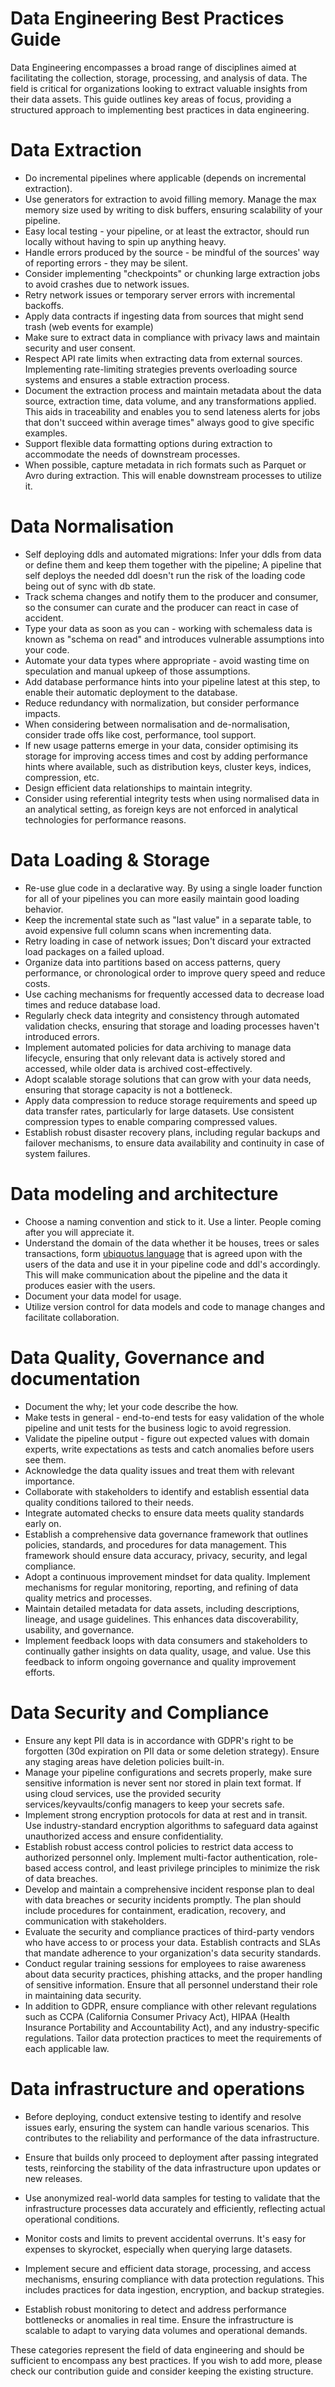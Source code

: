 # Data Engineering Best Practices Guide

Data Engineering encompasses a broad range of disciplines aimed at facilitating the collection, storage, processing, and analysis of data. The field is critical for organizations looking to extract valuable insights from their data assets. This guide outlines key areas of focus, providing a structured approach to implementing best practices in data engineering.


# Data Extraction
- Do incremental pipelines where applicable (depends on incremental extraction).
- Use generators for extraction to avoid filling memory. Manage the max memory size used by writing to disk buffers, ensuring scalability of your pipeline.
- Easy local testing - your pipeline, or at least the extractor, should run locally without having to spin up anything heavy.
- Handle errors produced by the source - be mindful of the sources' way of reporting errors - they may be silent.
- Consider implementing "checkpoints" or chunking large extraction jobs to avoid crashes due to network issues.
- Retry network issues or temporary server errors with incremental backoffs.
- Apply data contracts if ingesting data from sources that might send trash (web events for example)
- Make sure to extract data in compliance with privacy laws and maintain security and user consent.
- Respect API rate limits when extracting data from external sources. Implementing rate-limiting strategies prevents overloading source systems and ensures a stable extraction process.
- Document the extraction process and maintain metadata about the data source, extraction time, data volume, and any transformations applied. This aids in traceability and enables you to send lateness alerts for jobs that don't succeed within average times" always good to give specific examples.
- Support flexible data formatting options during extraction to accommodate the needs of downstream processes.
- When possible, capture metadata in rich formats such as Parquet or Avro during extraction. This will enable downstream processes to utilize it.

# Data Normalisation
- Self deploying ddls and automated migrations: Infer your ddls from data or define them and keep them together with the pipeline; A pipeline that self deploys the needed ddl doesn't run the risk of the loading code being out of sync with db state.
- Track schema changes and notify them to the producer and consumer, so the consumer can curate and the producer can react in case of accident.
- Type your data as soon as you can - working with schemaless data is known as "schema on read" and introduces vulnerable assumptions into your code.
- Automate your data types where appropriate - avoid wasting time on speculation and manual upkeep of those assumptions.
- Add database performance hints into your pipeline latest at this step, to enable their automatic deployment to the database.
- Reduce redundancy with normalization, but consider performance impacts.
- When considering between normalisation and de-normalisation, consider trade offs like cost, performance, tool support.
- If new usage patterns emerge in your data, consider optimising its storage for improving access times and cost by adding performance hints where available, such as distribution keys, cluster keys, indices, compression, etc.
- Design efficient data relationships to maintain integrity.
- Consider using referential integrity tests when using normalised data in an analytical setting, as foreign keys are not enforced in analytical technologies for performance reasons.



# Data Loading & Storage
- Re-use glue code in a declarative way. By using a single loader function for all of your pipelines you can more easily maintain good loading behavior.
- Keep the incremental state such as "last value" in a separate table, to avoid expensive full column scans when incrementing data.
- Retry loading in case of network issues; Don't discard your extracted load packages on a failed upload.
- Organize data into partitions based on access patterns, query performance, or chronological order to improve query speed and reduce costs.
- Use caching mechanisms for frequently accessed data to decrease load times and reduce database load.
- Regularly check data integrity and consistency through automated validation checks, ensuring that storage and loading processes haven't introduced errors.
- Implement automated policies for data archiving to manage data lifecycle, ensuring that only relevant data is actively stored and accessed, while older data is archived cost-effectively.
- Adopt scalable storage solutions that can grow with your data needs, ensuring that storage capacity is not a bottleneck.
- Apply data compression to reduce storage requirements and speed up data transfer rates, particularly for large datasets. Use consistent compression types to enable comparing compressed values.
- Establish robust disaster recovery plans, including regular backups and failover mechanisms, to ensure data availability and continuity in case of system failures.


# Data modeling and architecture
- Choose a naming convention and stick to it. Use a linter. People coming after you will appreciate it.
- Understand the domain of the data whether it be houses, trees or sales transactions, form [ubiquotus language](https://martinfowler.com/bliki/UbiquitousLanguage.html) that is agreed upon with the users of the data and use it in your pipeline code and ddl's accordingly. This will make communication about the pipeline and the data it produces easier with the users.
- Document your data model for usage.
- Utilize version control for data models and code to manage changes and facilitate collaboration.

# Data Quality, Governance and documentation
- Document the why; let your code describe the how.
- Make tests in general - end-to-end tests for easy validation of the whole pipeline and unit tests for the business logic to avoid regression.
- Validate the pipeline output - figure out expected values with domain experts, write expectations as tests and catch anomalies before users see them.
- Acknowledge the data quality issues and treat them with relevant importance.
- Collaborate with stakeholders to identify and establish essential data quality conditions tailored to their needs.
- Integrate automated checks to ensure data meets quality standards early on.
- Establish a comprehensive data governance framework that outlines policies, standards, and procedures for data management. This framework should ensure data accuracy, privacy, security, and legal compliance.
- Adopt a continuous improvement mindset for data quality. Implement mechanisms for regular monitoring, reporting, and refining of data quality metrics and processes.
- Maintain detailed metadata for data assets, including descriptions, lineage, and usage guidelines. This enhances data discoverability, usability, and governance.
- Implement feedback loops with data consumers and stakeholders to continually gather insights on data quality, usage, and value. Use this feedback to inform ongoing governance and quality improvement efforts.


# Data Security and Compliance
- Ensure any kept PII data is in accordance with GDPR's right to be forgotten (30d expiration on PII data or some deletion strategy). Ensure any staging areas have deletion policies built-in.
- Manage your pipeline configurations and secrets properly, make sure sensitive information is never sent nor stored in plain text format. If using cloud services, use the provided security services/keyvaults/config managers to keep your secrets safe.
- Implement strong encryption protocols for data at rest and in transit. Use industry-standard encryption algorithms to safeguard data against unauthorized access and ensure confidentiality.
- Establish robust access control policies to restrict data access to authorized personnel only. Implement multi-factor authentication, role-based access control, and least privilege principles to minimize the risk of data breaches.
- Develop and maintain a comprehensive incident response plan to deal with data breaches or security incidents promptly. The plan should include procedures for containment, eradication, recovery, and communication with stakeholders.
- Evaluate the security and compliance practices of third-party vendors who have access to or process your data. Establish contracts and SLAs that mandate adherence to your organization's data security standards.
- Conduct regular training sessions for employees to raise awareness about data security practices, phishing attacks, and the proper handling of sensitive information. Ensure that all personnel understand their role in maintaining data security.
- In addition to GDPR, ensure compliance with other relevant regulations such as CCPA (California Consumer Privacy Act), HIPAA (Health Insurance Portability and Accountability Act), and any industry-specific regulations. Tailor data protection practices to meet the requirements of each applicable law.

  
# Data infrastructure and operations
- Before deploying, conduct extensive testing to identify and resolve issues early, ensuring the system can handle various scenarios. This contributes to the reliability and performance of the data infrastructure.
- Ensure that builds only proceed to deployment after passing integrated tests, reinforcing the stability of the data infrastructure upon updates or new releases.
- Use anonymized real-world data samples for testing to validate that the infrastructure processes data accurately and efficiently, reflecting actual operational conditions. 
- Monitor costs and limits to prevent accidental overruns. It's easy for expenses to skyrocket, especially when querying large datasets.

- Implement secure and efficient data storage, processing, and access mechanisms, ensuring compliance with data protection regulations. This includes practices for data ingestion, encryption, and backup strategies.
- Establish robust monitoring to detect and address performance bottlenecks or anomalies in real time. Ensure the infrastructure is scalable to adapt to varying data volumes and operational demands.

These categories represent the field of data engineering and should be sufficient to encompass any best practices. 
If you wish to add more, please check our contribution guide and consider keeping the existing structure. 
